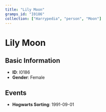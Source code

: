 ```yaml
---
title: "Lily Moon"
gramps_id: "I0186"
collection: ["Harrypedia", "person", "Moon"]
---
```


# Lily Moon

## Basic Information

- **ID**: I0186
- **Gender**: Female

## Events

- **Hogwarts Sorting**: 1991-09-01

